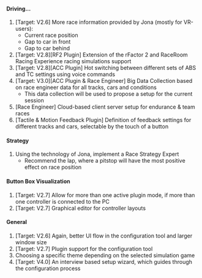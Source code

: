 #### Driving...
  1. [Target: V2.6] More race information provided by Jona (mostly for VR-users):
     - Current race position
	 - Gap to car in front
	 - Gap to car behind
  2. [Target: V2.8][RF2 Plugin] Extension of the rFactor 2 and RaceRoom Racing Experience racing simulations support
  3. [Target: V2.8][ACC Plugin] Hot switching between different sets of ABS and TC settings using voice commands
  4. [Target: V3.0][ACC Plugin & Race Engineer] Big Data Collection based on race engineer data for all tracks, cars and conditions
	 - This data collection will be used to propose a setup for the current session
  5. [Race Engineer] Cloud-based client server setup for endurance & team races
  6. [Tactile & Motion Feedback Plugin] Definition of feedback settings for different tracks and cars, selectable by the touch of a button

#### Strategy
  1. Using the technology of Jona, implement a Race Strategy Expert
     - Recommend the lap, where a pitstop will have the most positive effect on race position
  
#### Button Box Visualization
  1. [Target: V2.7] Allow for more than one active plugin mode, if more than one controller is connected to the PC
  2. [Target: V2.7] Graphical editor for controller layouts
  
#### General
  1. [Target: V2.6] Again, better UI flow in the configuration tool and larger window size
  2. [Target: V2.7] Plugin support for the configuration tool
  3. Choosing a specific theme depending on the selected simulation game
  4. [Target: V4.0] An interview based setup wizard, which guides through the configuration process